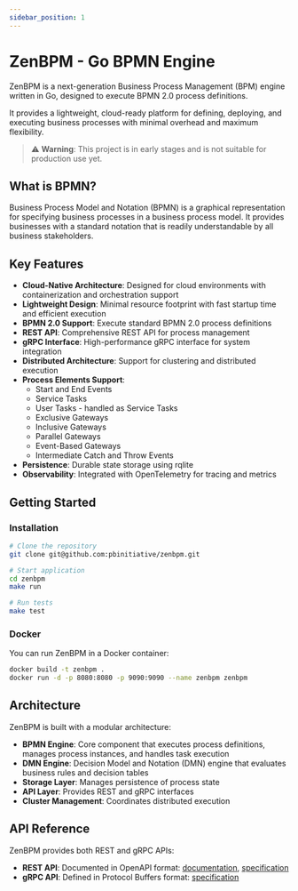 ```yaml
---
sidebar_position: 1
---
```


# ZenBPM - Go BPMN Engine

ZenBPM is a next-generation Business Process Management (BPM) engine written in Go, designed to execute BPMN 2.0 process
definitions.

It provides a lightweight, cloud-ready platform for defining, deploying, and executing business processes with minimal
overhead and maximum flexibility.

> ⚠️ **Warning**: This project is in early stages and is not suitable for production use yet.

## What is BPMN?

Business Process Model and Notation (BPMN) is a graphical representation for specifying business processes in a business process model. It provides businesses with a standard notation that is readily understandable by all business stakeholders.

## Key Features

- **Cloud-Native Architecture**: Designed for cloud environments with containerization and orchestration support
- **Lightweight Design**: Minimal resource footprint with fast startup time and efficient execution
- **BPMN 2.0 Support**: Execute standard BPMN 2.0 process definitions
- **REST API**: Comprehensive REST API for process management
- **gRPC Interface**: High-performance gRPC interface for system integration
- **Distributed Architecture**: Support for clustering and distributed execution
- **Process Elements Support**:
  - Start and End Events
  - Service Tasks
  - User Tasks - handled as Service Tasks
  - Exclusive Gateways
  - Inclusive Gateways
  - Parallel Gateways
  - Event-Based Gateways
  - Intermediate Catch and Throw Events
- **Persistence**: Durable state storage using rqlite
- **Observability**: Integrated with OpenTelemetry for tracing and metrics

## Getting Started

### Installation

```bash
# Clone the repository
git clone git@github.com:pbinitiative/zenbpm.git

# Start application
cd zenbpm
make run

# Run tests
make test
```

### Docker

You can run ZenBPM in a Docker container:

```bash
docker build -t zenbpm .
docker run -d -p 8080:8080 -p 9090:9090 --name zenbpm zenbpm
```

## Architecture

ZenBPM is built with a modular architecture:

- **BPMN Engine**: Core component that executes process definitions, manages process instances, and handles task execution
- **DMN Engine**: Decision Model and Notation (DMN) engine that evaluates business rules and decision tables
- **Storage Layer**: Manages persistence of process state
- **API Layer**: Provides REST and gRPC interfaces
- **Cluster Management**: Coordinates distributed execution

## API Reference

ZenBPM provides both REST and gRPC APIs:

- **REST API**: Documented in OpenAPI format: [documentation](./openapi.mdx), [specification](../openapi/redocusaurus/api.yaml)
- **gRPC API**: Defined in Protocol Buffers format: [specification](../proto/zenbpm.proto)
